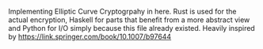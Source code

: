 Implementing Elliptic Curve Cryptogrpahy in here. Rust is used for the actual encryption, Haskell for parts that benefit from a more abstract view and Python for I/O simply because this file already existed. 
Heavily inspired by https://link.springer.com/book/10.1007/b97644
